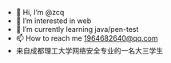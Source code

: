 - 👋 Hi, I’m @zcq
- 👀 I’m interested in web
- 🌱 I’m currently learning java/pen-test
- 📫 How to reach me 1964682640@qq.com
- 来自成都理工大学网络安全专业的一名大三学生
